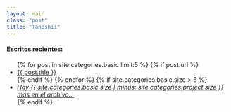 ```yaml
---
layout: main
class: "post"
title: "Tanoshii"
---
```


<h4>
Escritos recientes:
</h4>
<ul class='big-list'>
    {% for post in site.categories.basic limit:5 %}
        {% if post.url %}
        <li><a title='{{post.date}}' href='{{ post.url }}'>{{ post.title }}</a></li>
        {% endif %}
    {% endfor %}
    {% if site.categories.basic.size > 5 %}
    <li><em><a href='/archivo'>Hay {{ site.categories.basic.size | minus: site.categories.project.size  }} más en el archivo…</a></em></li>
    {% endif %}

</ul>
